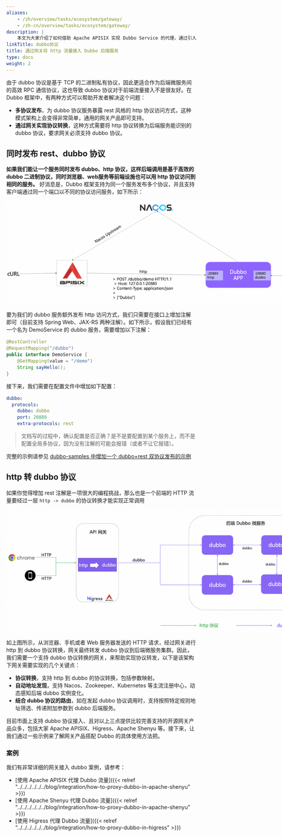 ```yaml
---
aliases:
    - /zh/overview/tasks/ecosystem/gateway/
    - /zh-cn/overview/tasks/ecosystem/gateway/
description: |
    本文为大家介绍了如何借助 Apache APISIX 实现 Dubbo Service 的代理，通过引入 dubbo-proxy 插件便可为 Dubbo 框架的后端系统构建更简单更高效的流量链路
linkTitle: dubbo协议
title: 通过网关将 http 流量接入 Dubbo 后端服务
type: docs
weight: 2
---
```



由于 dubbo 协议是基于 TCP 的二进制私有协议，因此更适合作为后端微服务间的高效 RPC 通信协议，这也导致 dubbo 协议对于前端流量接入不是很友好。在 Dubbo 框架中，有两种方式可以帮助开发者解决这个问题：
* **多协议发布**，为 dubbo 协议服务暴露 rest 风格的 http 协议访问方式，这种模式架构上会变得非常简单，通用的网关产品即可支持。
* **通过网关实现协议转换**，这种方式需要将 http 协议转换为后端服务能识别的 dubbo 协议，要求网关必须支持 dubbo 协议。

## 同时发布 rest、dubbo 协议
**如果我们能让一个服务同时发布 dubbo、http 协议，这样后端调用是基于高效的 dubbo 二进制协议，同时浏览器、web服务等前端设施也可以用 http 协议访问到相同的服务。** 好消息是，Dubbo 框架支持为同一个服务发布多个协议，并且支持客户端通过同一个端口以不同的协议访问服务，如下所示：

<img style="max-width:800px;height:auto;" src="/imgs/v3/tasks/gateway/dubbo-rest.png"/>

要为我们的 dubbo 服务额外发布 http 访问方式，我们只需要在接口上增加注解即可（目前支持 Spring Web、JAX-RS 两种注解）。如下所示，假设我们已经有一个名为 DemoService 的 dubbo 服务，需要增加以下注解：

```java
@RestController
@RequestMapping("/dubbo")
public interface DemoService {
    @GetMapping(value = "/demo")
    String sayHello();
}
```

接下来，我们需要在配置文件中增加如下配置：
```yaml
dubbo:
  protocols:
    dubbo: dubbo
    port: 20880
    extra-protocols: rest
```

> 文档写的过程中，确认配置是否正确？是不是要配置到某个服务上，而不是配置全局多协议，因为没有注解的可能会报错（或者不让它报错）。

完整的示例请参见 [dubbo-samples 中增加一个 dubbo+rest 双协议发布的示例]()

## http 转 dubbo 协议

如果你觉得增加 rest 注解是一项很大的编程挑战，那么也是一个前端的 HTTP 流量要经过一层 `http -> dubbo` 的协议转换才能实现正常调用

<img style="max-width:800px;height:auto;" src="/imgs/v3/tasks/gateway/http-to-dubbo.png"/>

如上图所示，从浏览器、手机或者 Web 服务器发送的 HTTP 请求，经过网关进行 http 到 dubbo 协议转换，网关最终转发 dubbo 协议到后端微服务集群。因此，我们需要一个支持 dubbo 协议转换的网关，来帮助实现协议转发，以下是该架构下网关需要实现的几个关键点：
* **协议转换**，支持 http 到 dubbo 的协议转换，包括参数映射。
* **自动地址发现**，支持 Nacos、Zookeeper、Kubernetes 等主流注册中心，动态感知后端 dubbo 实例变化。
* **结合 dubbo 协议的路由**，如在发起 dubbo 协议调用时，支持按照特定规则地址筛选、传递附加参数到 dubbo 后端服务。

目前市面上支持 dubbo 协议接入、且对以上三点提供比较完善支持的开源网关产品众多，包括大家 Apache APISIX、Higress、Apache Shenyu 等。接下来，让我们通过一些示例来了解网关产品搭配 Dubbo 的具体使用方法把。

### 案例
我们有非常详细的网关接入 dubbo 案例，请参考：
*  [使用 Apache APISIX 代理 Dubbo 流量]({{< relref "../../../../../../blog/integration/how-to-proxy-dubbo-in-apache-shenyu" >}})
*  [使用 Apache Shenyu 代理 Dubbo 流量]({{< relref "../../../../../../blog/integration/how-to-proxy-dubbo-in-apache-shenyu" >}})
*  [使用 Higress 代理 Dubbo 流量]({{< relref "../../../../../../blog/integration/how-to-proxy-dubbo-in-higress" >}})
